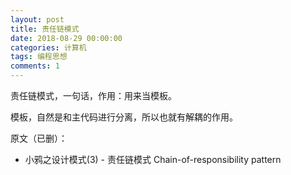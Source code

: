 ```yaml
---
layout: post
title: 责任链模式
date: 2018-08-29 00:00:00
categories: 计算机
tags: 编程思想
comments: 1
---
```




责任链模式，一句话，作用：用来当模板。

模板，自然是和主代码进行分离，所以也就有解耦的作用。



原文（已删）：

- 小鸦之设计模式(3) - 责任链模式 Chain-of-responsibility pattern

